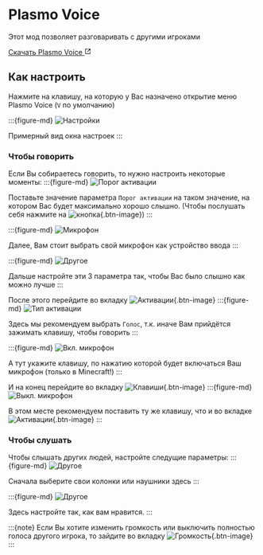 # Plasmo Voice
Этот мод позволяет разговаривать с другими игроками

<a class="reference external" target="_blank" href="https://modrinth.com/plugin/plasmo-voice" rel="nofollow noopener">
    Скачать Plasmo Voice
    <svg xmlns="http://www.w3.org/2000/svg" fill="currentColor" height="1em" width="1em" stroke="none" viewBox="0 0 24 24"><path d="m13 3 3.293 3.293-7 7 1.414 1.414 7-7L21 11V3z"></path><path d="M19 19H5V5h7l-2-2H5c-1.103 0-2 .897-2 2v14c0 1.103.897 2 2 2h14c1.103 0 2-.897 2-2v-5l-2-2v7z"></path></svg>
</a>

## Как настроить
Нажмите на клавишу, на которую у Вас назначено открытие меню Plasmo Voice
(<code class="key">V</code> по умолчанию)

:::{figure-md}
![Настройки](../../_static/images/mods/plasmo_voice/settings.png)

Примерный вид окна настроек
:::

### Чтобы говорить
Если Вы собираетесь говорить, то нужно настроить некоторые моменты:
:::{figure-md}
![Порог активации](../../_static/images/mods/plasmo_voice/settings_threshold.png)

Поставьте значение параметра `Порог активации` на таком значение, на котором Вас
будет максимально хорошо слышно. (Чтобы послушать себя нажмите на ![кнопка](../../_static/images/mods/plasmo_voice/speaker_disabled.png){.btn-image})
:::

:::{figure-md}
![Микрофон](../../_static/images/mods/plasmo_voice/settings_device.png)

Далее, Вам стоит выбрать свой микрофон как устройство ввода
:::

:::{figure-md}
![Другое](../../_static/images/mods/plasmo_voice/settings_other.png)

Дальше настройте эти 3 параметра так, чтобы Вас было слышно как можно лучше
:::

После этого перейдите во вкладку ![`Активации`](../../_static/images/mods/plasmo_voice/settings_activation_tab.png){.btn-image}
:::{figure-md}
![Тип активации](../../_static/images/mods/plasmo_voice/settings_activation_type.png)

Здесь мы рекомендуем выбрать `Голос`, т.к. иначе Вам прийдётся зажимать клавишу, чтобы
говорить
:::

:::{figure-md}
![Вкл. микрофон](../../_static/images/mods/plasmo_voice/settings_activation_button.png)

А тут укажите клавишу, по нажатию которой будет включаться Ваш микрофон
(только в Minecraft!)
:::

И на конец перейдите во вкладку ![`Клавиши`](../../_static/images/mods/plasmo_voice/settings_keys_tab.png){.btn-image}
:::{figure-md}
![Выкл. микрофон](../../_static/images/mods/plasmo_voice/settings_turn_off_button.png)

В этом месте рекомендуем поставить ту же клавишу, что и во вкладке ![`Активации`](../../_static/images/mods/plasmo_voice/settings_activation_tab.png){.btn-image}
:::

### Чтобы слушать
Чтобы слышать других людей, настройте следущие параметры:
:::{figure-md}
![Другое](../../_static/images/mods/plasmo_voice/settings_output_device.png)

Сначала выберите свои колонки или наушники здесь
:::

:::{figure-md}
![Другое](../../_static/images/mods/plasmo_voice/settings_output_other.png)

Здесь настройте так, как вам нравится.
:::

:::{note}
Если Вы хотите изменить громкость или выключить полностью голоса другого игрока, то
зайдите во вкладку ![`Громкость`](../../_static/images/mods/plasmo_voice/settings_volume_tab.png){.btn-image}
:::